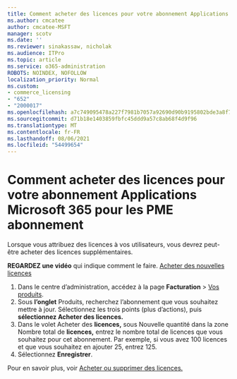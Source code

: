 ```yaml
---
title: Comment acheter des licences pour votre abonnement Applications Microsoft 365 pour les PME abonnement
ms.author: cmcatee
author: cmcatee-MSFT
manager: scotv
ms.date: ''
ms.reviewer: sinakassaw, nicholak
ms.audience: ITPro
ms.topic: article
ms.service: o365-administration
ROBOTS: NOINDEX, NOFOLLOW
localization_priority: Normal
ms.custom:
- commerce_licensing
- "652"
- "2000017"
ms.openlocfilehash: a7c749095478a227f7981b7057a92690d90b9195802bde3a8f784e25d1ac03a7
ms.sourcegitcommit: d71b18e1403859fbfc45ddd9a57c8ab68f4d9f96
ms.translationtype: MT
ms.contentlocale: fr-FR
ms.lasthandoff: 08/06/2021
ms.locfileid: "54499654"
---
```

# <a name="how-to-buy-licenses-for-your-microsoft-365-apps-for-business-subscription"></a>Comment acheter des licences pour votre abonnement Applications Microsoft 365 pour les PME abonnement

Lorsque vous attribuez des licences à vos utilisateurs, vous devrez peut-être acheter des licences supplémentaires.

**REGARDEZ une vidéo** qui indique comment le faire. [Acheter des nouvelles licences](https://go.microsoft.com/fwlink/p/?linkid=2154857)
  
1. Dans le centre d’administration, accédez à la page **Facturation** > [Vos produits](https://go.microsoft.com/fwlink/p/?linkid=842054).
2. Sous **l’onglet** Produits, recherchez l’abonnement que vous souhaitez mettre à jour. Sélectionnez les trois points (plus d’actions), puis **sélectionnez Acheter des licences.**
3. Dans le volet Acheter des  **licences,** sous Nouvelle quantité dans la zone Nombre total de **licences,** entrez le nombre total de licences que vous souhaitez pour cet abonnement. Par exemple, si vous avez 100 licences et que vous souhaitez en ajouter 25, entrez 125.
4. Sélectionnez **Enregistrer**.

Pour en savoir plus, voir [Acheter ou supprimer des licences.](/microsoft-365/commerce/licenses/buy-licenses)